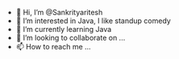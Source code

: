- 👋 Hi, I’m @Sankrityaritesh
- 👀 I’m interested in Java, I like standup comedy
- 🌱 I’m currently learning Java 
- 💞️ I’m looking to collaborate on ...
- 📫 How to reach me ...

<!---
Sankrityaritesh/Sankrityaritesh is a ✨ special ✨ repository because its `README.md` (this file) appears on your GitHub profile.
You can click the Preview link to take a look at your changes.
--->
